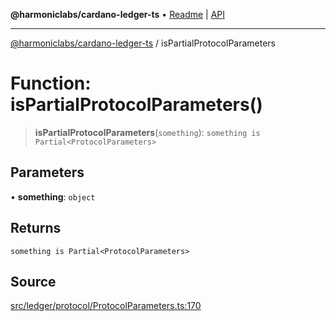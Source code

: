 **@harmoniclabs/cardano-ledger-ts** • [Readme](../README.md) \| [API](../globals.md)

***

[@harmoniclabs/cardano-ledger-ts](../README.md) / isPartialProtocolParameters

# Function: isPartialProtocolParameters()

> **isPartialProtocolParameters**(`something`): `something is Partial<ProtocolParameters>`

## Parameters

• **something**: `object`

## Returns

`something is Partial<ProtocolParameters>`

## Source

[src/ledger/protocol/ProtocolParameters.ts:170](https://github.com/HarmonicLabs/cardano-ledger-ts/blob/d1659b0/src/ledger/protocol/ProtocolParameters.ts#L170)
